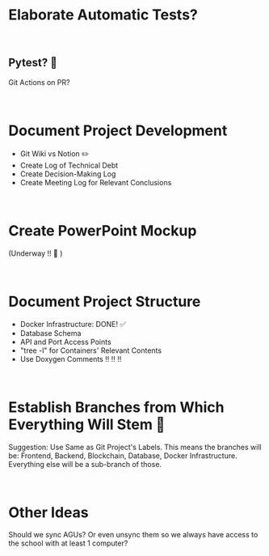 # Elaborate Automatic Tests?  

<br>

## Pytest? 🐍  

Git Actions on PR?  

<br>

# Document Project Development  
- Git Wiki vs Notion ✏️  
- Create Log of Technical Debt
- Create Decision-Making Log  
- Create Meeting Log for Relevant Conclusions  

<br>

# Create PowerPoint Mockup  

(Underway !! 🚀  )

<br>

# Document Project Structure  

- Docker Infrastructure: DONE! ✅
- Database Schema
- API and Port Access Points
- "tree -l" for Containers' Relevant Contents
- Use Doxygen Comments ‼️ ‼️ ‼️  

<br>

# Establish Branches from Which Everything Will Stem 🌴  

Suggestion: Use Same as Git Project's Labels. This means the branches will be: Frontend, Backend, Blockchain, Database, Docker Infrastructure. Everything else will be a sub-branch of those.  

<br>

# Other Ideas  

Should we sync AGUs? Or even unsync them so we always have access to the school with at least 1 computer?  
